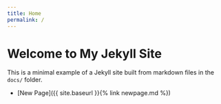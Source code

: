 ```yaml
---
title: Home
permalink: /
---
```


# Welcome to My Jekyll Site

This is a minimal example of a Jekyll site built from markdown files in the `docs/` folder.

- [New Page]({{ site.baseurl }}{% link newpage.md %})
